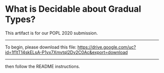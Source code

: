

# What is Decidable about Gradual Types?
This artifact is for our POPL 2020 submission.

------------

To begin, please download this file: https://drive.google.com/uc?id=1f1tT14skELsA-P1vx7Xmvtql2Dv2C0Ac&export=download

------------
then follow the README instructions. 

